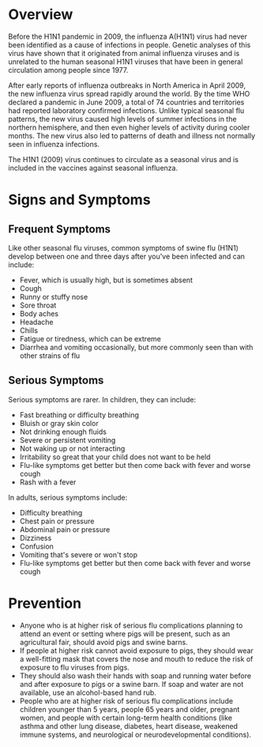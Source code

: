 # Overview

Before the H1N1 pandemic in 2009, the influenza A(H1N1) virus had never been identified as a cause of infections in people. Genetic analyses of this virus have shown that it originated from animal influenza viruses and is unrelated to the human seasonal H1N1 viruses that have been in general circulation among people since 1977.

After early reports of influenza outbreaks in North America in April 2009, the new influenza virus spread rapidly around the world. By the time WHO declared a pandemic in June 2009, a total of 74 countries and territories had reported laboratory confirmed infections. Unlike typical seasonal flu patterns, the new virus caused high levels of summer infections in the northern hemisphere, and then even higher levels of activity during cooler months. The new virus also led to patterns of death and illness not normally seen in influenza infections.

The H1N1 (2009) virus continues to circulate as a seasonal virus and is included in the vaccines against seasonal influenza. 

# Signs and Symptoms

## Frequent Symptoms
Like other seasonal flu viruses, common symptoms of swine flu (H1N1) develop between one and three days after you've been infected and can include:

* Fever, which is usually high, but is sometimes absent
* Cough
* Runny or stuffy nose
* Sore throat
* Body aches
* Headache
* Chills
* Fatigue or tiredness, which can be extreme
* Diarrhea and vomiting occasionally, but more commonly seen than with other strains of flu

## Serious Symptoms

Serious symptoms are rarer. In children, they can include:
* Fast breathing or difficulty breathing
* Bluish or gray skin color
* Not drinking enough fluids
* Severe or persistent vomiting
* Not waking up or not interacting
* Irritability so great that your child does not want to be held
* Flu-like symptoms get better but then come back with fever and worse cough
* Rash with a fever

In adults, serious symptoms include:
* Difficulty breathing
* Chest pain or pressure
* Abdominal pain or pressure
* Dizziness
* Confusion
* Vomiting that's severe or won't stop
* Flu-like symptoms get better but then come back with fever and worse cough


# Prevention

* Anyone who is at higher risk of serious flu complications planning to attend an event or setting where pigs will be present, such as an agricultural fair, should avoid pigs and swine barns.
* If people at higher risk cannot avoid exposure to pigs, they should wear a well-fitting mask that covers the nose and mouth to reduce the risk of exposure to flu viruses from pigs.
* They should also wash their hands with soap and running water before and after exposure to pigs or a swine barn. If soap and water are not available, use an alcohol-based hand rub.
* People who are at higher risk of serious flu complications include children younger than 5 years, people 65 years and older, pregnant women, and people with certain long-term health conditions (like asthma and other lung disease, diabetes, heart disease, weakened immune systems, and neurological or neurodevelopmental conditions).


